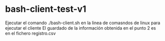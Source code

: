 # bash-client-test-v1
Ejecutar el comando ./bash-client.sh en la linea de comasndos de linux para ejecutar el cliente
El guardado de la información obtenida en el punto 2 es en el fichero registro.csv
